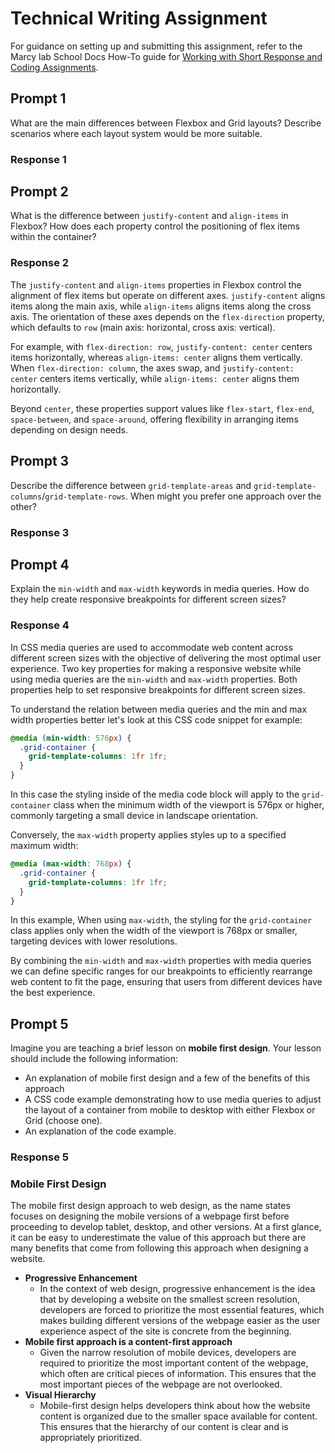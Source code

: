 # Technical Writing Assignment

For guidance on setting up and submitting this assignment, refer to the Marcy lab School Docs How-To guide for [Working with Short Response and Coding Assignments](https://marcylabschool.gitbook.io/marcy-lab-school-docs/fullstack-curriculum/how-tos/working-with-assignments#how-to-work-on-assignments).

## Prompt 1

What are the main differences between Flexbox and Grid layouts? Describe scenarios where each layout system would be more suitable.

### Response 1

## Prompt 2

What is the difference between `justify-content` and `align-items` in Flexbox? How does each property control the positioning of flex items within the container?

### Response 2

The `justify-content` and `align-items` properties in Flexbox control the alignment of flex items but operate on different axes. `justify-content` aligns items along the main axis, while `align-items` aligns items along the cross axis. The orientation of these axes depends on the `flex-direction` property, which defaults to `row` (main axis: horizontal, cross axis: vertical).

For example, with `flex-direction: row`, `justify-content: center` centers items horizontally, whereas `align-items: center` aligns them vertically. When `flex-direction: column`, the axes swap, and `justify-content: center` centers items vertically, while `align-items: center` aligns them horizontally.

Beyond `center`, these properties support values like `flex-start`, `flex-end`, `space-between`, and `space-around`, offering flexibility in arranging items depending on design needs.

## Prompt 3

Describe the difference between `grid-template-areas` and `grid-template-columns`/`grid-template-rows`. When might you prefer one approach over the other?

### Response 3

## Prompt 4

Explain the `min-width` and `max-width` keywords in media queries. How do they help create responsive breakpoints for different screen sizes?

### Response 4

In CSS media queries are used to accommodate web content across different screen sizes with the objective of delivering the most optimal user experience.
Two key properties for making a responsive website while using media queries are the `min-width` and `max-width` properties. Both properties help to set responsive breakpoints for different screen sizes.

To understand the relation between media queries and the min and max width properties better let's look at this CSS code snippet for example:

```css
@media (min-width: 576px) {
  .grid-container {
    grid-template-columns: 1fr 1fr;
  }
}
```

In this case the styling inside of the media code block will apply to the `grid-container` class when the minimum width of the viewport is 576px or higher, commonly targeting a small device in landscape orientation.

Conversely, the `max-width` property applies styles up to a specified maximum width:

```css
@media (max-width: 768px) {
  .grid-container {
    grid-template-columns: 1fr 1fr;
  }
}
```

In this example, When using `max-width`, the styling for the `grid-container` class applies only when the width of the viewport is 768px or smaller, targeting devices with lower resolutions.

By combining the `min-width` and `max-width` properties with media queries we can define specific ranges for our breakpoints to efficiently rearrange web content to fit the page, ensuring that users from different devices have the best experience.

## Prompt 5

Imagine you are teaching a brief lesson on **mobile first design**. Your lesson should include the following information:

- An explanation of mobile first design and a few of the benefits of this approach
- A CSS code example demonstrating how to use media queries to adjust the layout of a container from mobile to desktop with either Flexbox or Grid (choose one).
- An explanation of the code example.

### Response 5

### Mobile First Design

The mobile first design approach to web design, as the name states focuses on designing the mobile versions of a webpage first before proceeding to develop tablet, desktop, and other versions.
At a first glance, it can be easy to underestimate the value of this approach but there are many benefits that come from following this approach when designing a website.

- **Progressive Enhancement**
  - In the context of web design, progressive enhancement is the idea that by developing a website on the smallest screen resolution, developers are forced to prioritize the most essential features, which makes building different versions of the webpage easier as the user experience aspect of the site is concrete from the beginning.
- **Mobile first approach is a content-first approach**
  - Given the narrow resolution of mobile devices, developers are required to prioritize the most important content of the webpage, which often are critical pieces of information. This ensures that the most important pieces of the webpage are not overlooked.
- **Visual Hierarchy**
  - Mobile-first design helps developers think about how the website content is organized due to the smaller space available for content. This ensures that the hierarchy of our content is clear and is appropriately prioritized.
